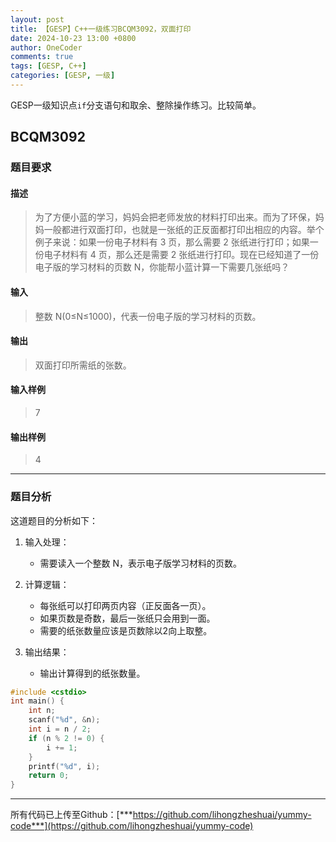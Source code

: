 ```yaml
---
layout: post
title: 【GESP】C++一级练习BCQM3092，双面打印
date: 2024-10-23 13:00 +0800
author: OneCoder
comments: true
tags: [GESP, C++]
categories: [GESP, 一级]
---
```

GESP一级知识点`if`分支语句和取余、整除操作练习。比较简单。

<!--more-->

## BCQM3092

### 题目要求

#### 描述

>为了方便小蓝的学习，妈妈会把老师发放的材料打印出来。而为了环保，妈妈一般都进行双面打印，也就是一张纸的正反面都打印出相应的内容。举个例子来说：如果一份电子材料有 3 页，那么需要 2 张纸进行打印；如果一份电子材料有 4 页，那么还是需要 2 张纸进行打印。现在已经知道了一份电子版的学习材料的页数 N，你能帮小蓝计算一下需要几张纸吗？

#### 输入

>整数 N(0≤N≤1000)，代表一份电子版的学习材料的页数。

#### 输出

>双面打印所需纸的张数。

#### 输入样例

>7

#### 输出样例

>4

---

### 题目分析

这道题目的分析如下：

1. 输入处理：
   - 需要读入一个整数 N，表示电子版学习材料的页数。

2. 计算逻辑：
   - 每张纸可以打印两页内容（正反面各一页）。
   - 如果页数是奇数，最后一张纸只会用到一面。
   - 需要的纸张数量应该是页数除以2向上取整。

3. 输出结果：
   - 输出计算得到的纸张数量。

```cpp
#include <cstdio>
int main() {
    int n;
    scanf("%d", &n);
    int i = n / 2;
    if (n % 2 != 0) {
        i += 1;
    }
    printf("%d", i);
    return 0;
}
```

---

所有代码已上传至Github：[***https://github.com/lihongzheshuai/yummy-code***](https://github.com/lihongzheshuai/yummy-code)
